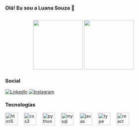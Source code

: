 ### Olá! Eu sou a Luana Souza 👋

## 
<div align="center">
  <img height="160em" src="https://github-readme-stats.vercel.app/api?username=luanaapms&show_icons=true&theme=dracula&include_all_commits=true&count_private=true"/>
  <img height="160em" src="https://github-readme-stats.vercel.app/api/top-langs/?username=luanaapms&layout=compact&langs_count=7&theme=dracula"/>
</div>

### Social

[![LinkedIn](https://img.shields.io/badge/LinkedIn-0077B5?style=for-the-badge&logo=linkedin&logoColor=white)](https://www.linkedin.com/in/luana-souza-b104801b2/)
[![Instagram](https://img.shields.io/badge/Instagram-E4405F?style=for-the-badge&logo=instagram&logoColor=white)](https://www.instagram.com/luanaapms/)

### Tecnologias
<div align="left">
  <img src="https://cdn.jsdelivr.net/gh/devicons/devicon/icons/html5/html5-original.svg" height="40" alt="html5 logo"  />
  <img width="12" />
  <img src="https://cdn.jsdelivr.net/gh/devicons/devicon/icons/css3/css3-original.svg" height="40" alt="css3 logo"  />
  <img width="12" />
  <img src="https://cdn.jsdelivr.net/gh/devicons/devicon/icons/python/python-original.svg" height="40" alt="python logo"  />
  <img width="12" />
  <img src="https://cdn.jsdelivr.net/gh/devicons/devicon/icons/mysql/mysql-original.svg" height="40" alt="mysql logo"  />
  <img width="12" />
  <img src="https://cdn.jsdelivr.net/gh/devicons/devicon@latest/icons/javascript/javascript-original.svg" height="40" alt="javas logo" />   
  <img width="12" />
  <img src="https://cdn.jsdelivr.net/gh/devicons/devicon@latest/icons/typescript/typescript-original.svg"  height="40" alt="type logo" />   
  <img width="12" />
  <img src="https://cdn.jsdelivr.net/gh/devicons/devicon@latest/icons/react/react-original.svg" height="40" alt="react logo" />   
  <img width="12" />
</div>

    
